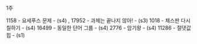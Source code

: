 1주

1158 - 요세푸스 문제 - (s4) , 17952 - 과제는 끝나지 않아! - (s3)
1018 - 체스판 다시 칠하기 - (s4)
16499 - 동일한 단어 그룹 - (s4)
2776 - 암기왕 - (s4)
11286 - 절댓값 힙 - (s1)
